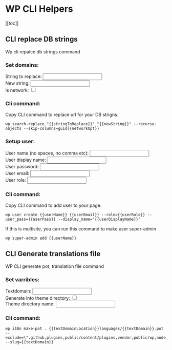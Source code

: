 # WP CLI Helpers
[[toc]]
## CLI replace DB strings

Wp cli repalce db strings command

<script setup>

import { ref, computed } from 'vue'
// Replace
const stringToReplace = ref('https://old-domain.com')
const newString = ref('http://new-domain.com')
const isMultisite = ref(true)
const networkOpt = computed(() => isMultisite.value ? ` --network` : '');

//POT
const textDomain = ref('textdomain')
const themeDirName = ref('dekode')
const textDomainUseThemeDir = ref(false)
const textDomainLocation = computed(() => textDomainUseThemeDir.value ? `themes/${themeDirName.value}/` : ``);

// WP user
const userName = ref('dekode')
const userDisplayName = ref('dekode')
const userEmail = ref('dekode@wpengine.local')
const userPass = ref('dekode')
const userRole = ref('administrator')


</script>

### Set domains:
<div class="input-wrapp">
	<label for="string-to-replac">String to replace: </label>
	<input id="string-to-replac" type="text" v-model="stringToReplace" />
</div>

<div class="input-wrapp">
	<label for="new-string">New string: </label>
	<input id="new-string" type="text" v-model="newString" />
</div>

<div class="input-wrapp">
	<label for="use-network">Is network: </label>
	<input id="use-network" type="checkbox" v-model="isMultisite" />
</div>

### Cli command:
Copy CLI command to replace url for your DB strigns.
``` bash-vue
wp search-replace "{{stringToReplace}}" "{{newString}}" --recurse-objects --skip-columns=guid{{networkOpt}}
```

### Setup user:
<div class="input-wrapp">
	<label for="user-to-add">User name (no spaces, no comma etc): </label>
	<input id="user-to-add" type="text" v-model="userName" />
</div>

<div class="input-wrapp">
	<label for="user-to-dn">User display name: </label>
	<input id="user-to-dn" type="text" v-model="userDisplayName" />
</div>

<div class="input-wrapp">
	<label for="new-pass">User password: </label>
	<input id="new-pass" type="text" v-model="userPass" />
</div>


<div class="input-wrapp">
	<label for="new-email">User email: </label>
	<input id="new-email" type="text" v-model="userEmail" />
</div>

<div class="input-wrapp">
	<label for="use-network-role">User role: </label>
	<input id="use-network-role" type="text" v-model="userRole" />
</div>


### Cli command:
Copy CLI command to add user to your page.
``` bash-vue
wp user create {{userName}} {{userEmail}} --role={{userRole}} --user_pass={{userPass}} --display_name="{{userDisplayName}}"
```

If this is multisite, you can run this command to make user super-admin
``` bash-vue
wp super-admin add {{userName}}
```

## CLI Generate translations file

WP CLI generate pot, translation file command

### Set varribles:
<div class="input-wrapp">
	<label for="text-domain">Textdomain: </label>
	<input id="text-domain" type="text" v-model="textDomain" />
</div>
<div class="input-wrapp">
	<label for="use-dir-location">Generate into theme directory: </label>
	<input id="use-dir-location" type="checkbox" v-model="textDomainUseThemeDir" />
</div>
<div v-if="textDomainUseThemeDir" class="input-wrapp">
	<label for="them-dir-name">Theme directory name: </label>
	<input id="them-dir-name" type="text" v-model="themeDirName" />
</div>

### Cli command:

``` bash-vue
wp i18n make-pot . {{textDomainLocation}}languages/{{textDomain}}.pot --exclude=\".github,plugins,public/content/plugins,vendor,public/wp,node_modules,tests\" --slug={{textDomain}}
```